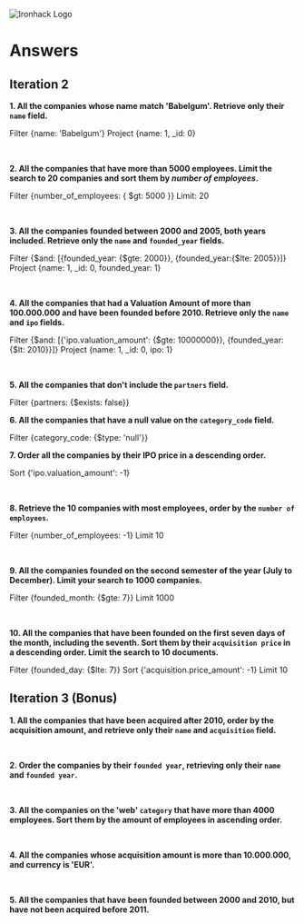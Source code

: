 ![Ironhack Logo](https://i.imgur.com/1QgrNNw.png)

# Answers

## Iteration 2

**1. All the companies whose name match 'Babelgum'. Retrieve only their `name` field.**

<!-- Your Query Goes Here -->
Filter {name: 'Babelgum'}
Project {name: 1, _id: 0}

<br>

**2. All the companies that have more than 5000 employees. Limit the search to 20 companies and sort them by *number of employees*.**

<!-- Your Query Goes Here -->
Filter {number_of_employees: { $gt: 5000 }}
Limit: 20

<br>

**3. All the companies founded between 2000 and 2005, both years included. Retrieve only the `name` and `founded_year` fields.**

<!-- Your Query Goes Here -->
Filter {$and: [{founded_year: {$gte: 2000}}, {founded_year:{$lte: 2005}}]}		
Project {name: 1, _id: 0, founded_year: 1}

<br>

**4. All the companies that had a Valuation Amount of more than 100.000.000 and have been founded before 2010. Retrieve only the `name` and `ipo` fields.**

<!-- Your Query Goes Here -->
Filter {$and: [{'ipo.valuation_amount': {$gte: 10000000}}, {founded_year:{$lt: 2010}}]}
Project {name: 1, _id: 0, ipo: 1}

<br>

**5. All the companies that don't include the `partners` field.**

<!-- Your Query Goes Here -->
Filter {partners: {$exists: false}}
<br>

**6. All the companies that have a null value on the `category_code` field.**

<!-- Your Query Goes Here -->
Filter {category_code: {$type: 'null'}}
<br>

**7. Order all the companies by their IPO price in a descending order.**

<!-- Your Query Goes Here -->
Sort {'ipo.valuation_amount': -1}

<br>

**8. Retrieve the 10 companies with most employees, order by the `number of employees`.**

<!-- Your Query Goes Here -->
Filter {number_of_employees: -1}
Limit 10

<br>

**9. All the companies founded on the second semester of the year (July to December). Limit your search to 1000 companies.**

<!-- Your Query Goes Here -->
Filter {founded_month: {$gte: 7}}
Limit 1000

<br>

**10. All the companies that have been founded on the first seven days of the month, including the seventh. Sort them by their `acquisition price` in a descending order. Limit the search to 10 documents.**

<!-- Your Query Goes Here -->
Filter {founded_day: {$lte: 7}}
Sort {'acquisition.price_amount': -1}
Limit 10
<br>

## Iteration 3 (Bonus)

**1. All the companies that have been acquired after 2010, order by the acquisition amount, and retrieve only their `name` and `acquisition` field.**

<!-- Your Query Goes Here -->

<br>

**2. Order the companies by their `founded year`, retrieving only their `name` and `founded year`.**

<!-- Your Query Goes Here -->

<br>

**3. All the companies on the 'web' `category` that have more than 4000 employees. Sort them by the amount of employees in ascending order.**

<!-- Your Query Goes Here -->

<br>

**4. All the companies whose acquisition amount is more than 10.000.000, and currency is 'EUR'.**

<!-- Your Query Goes Here -->

<br>

**5. All the companies that have been founded between 2000 and 2010, but have not been acquired before 2011.**

<!-- Your Query Goes Here -->

<br>
